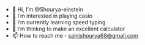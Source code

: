 - 👋 Hi, I’m @Shourya-einstein
- 👀 I’m interested in playing casio
- 🌱 I’m currently learning speed typing
- 💞️ I’m thinkng to make an excellent calculator
- 📫 How to reach me - sainishourya68@gmail.com

<!---
Shourya-einstein/Shourya-einstein is a ✨ special ✨ repository because its `README.md` (this file) appears on your GitHub profile.
You can click the Preview link to take a look at your changes.
--->
